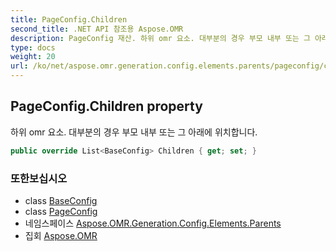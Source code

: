 ```yaml
---
title: PageConfig.Children
second_title: .NET API 참조용 Aspose.OMR
description: PageConfig 재산. 하위 omr 요소. 대부분의 경우 부모 내부 또는 그 아래에 위치합니다.
type: docs
weight: 20
url: /ko/net/aspose.omr.generation.config.elements.parents/pageconfig/children/
---
```

## PageConfig.Children property

하위 omr 요소. 대부분의 경우 부모 내부 또는 그 아래에 위치합니다.

```csharp
public override List<BaseConfig> Children { get; set; }
```

### 또한보십시오

* class [BaseConfig](../../../aspose.omr.generation.config/baseconfig/)
* class [PageConfig](../)
* 네임스페이스 [Aspose.OMR.Generation.Config.Elements.Parents](../../pageconfig/)
* 집회 [Aspose.OMR](../../../)


